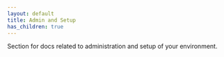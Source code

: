 ```yaml
---
layout: default
title: Admin and Setup
has_children: true
---
```


Section for docs related to administration and setup of your environment.